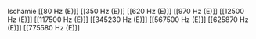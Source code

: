 Ischämie
[[80 Hz (E)]]
[[350 Hz (E)]]
[[620 Hz (E)]]
[[970 Hz (E)]]
[[12500 Hz (E)]]
[[117500 Hz (E)]]
[[345230 Hz (E)]]
[[567500 Hz (E)]]
[[625870 Hz (E)]]
[[775580 Hz (E)]]